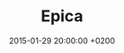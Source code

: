 ---
layout: post
title:  "Epica"
date:   2015-01-29 20:00:00 +0200
categories: concert
location: L'Olympia
image: epica2015.jpg
playlist: 111577883/playlist/4V47ekA9HY8GiypQPnIHLX/dark
---